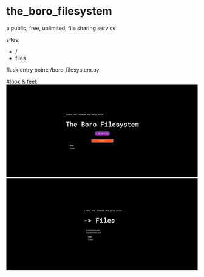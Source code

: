 # the_boro_filesystem
a public, free, unlimited, file sharing service


sites: 
  * /
  * files
  
flask entry point: /boro_filesystem.py


#look & feel:
![img1](https://github.com/joaquinborovich/the_boro_filesystem/blob/main/look_n_feel/image_89.png)
![img2](https://github.com/joaquinborovich/the_boro_filesystem/blob/main/look_n_feel/image_90.png)
